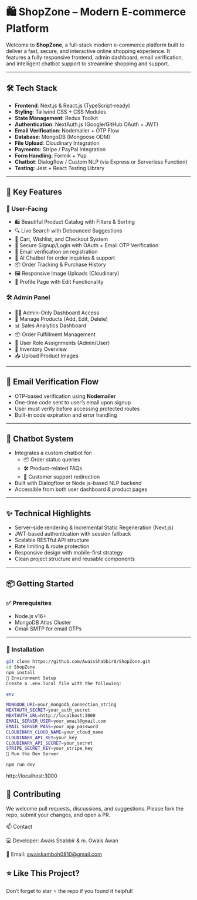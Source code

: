 # 🛍️ ShopZone – Modern E-commerce Platform


Welcome to **ShopZone**, a full-stack modern e-commerce platform built to deliver a fast, secure, and interactive online shopping experience. It features a fully responsive frontend, admin dashboard, email verification, and intelligent chatbot support to streamline shopping and support.

---

## 🛠️ Tech Stack

- **Frontend**: Next.js & React.js (TypeScript-ready)
- **Styling**: Tailwind CSS + CSS Modules
- **State Management**: Redux Toolkit
- **Authentication**: NextAuth.js (Google/GitHub OAuth + JWT)
- **Email Verification**: Nodemailer + OTP Flow
- **Database**: MongoDB (Mongoose ODM)
- **File Upload**: Cloudinary Integration
- **Payments**: Stripe / PayPal Integration
- **Form Handling**: Formik + Yup
- **Chatbot**: Dialogflow / Custom NLP (via Express or Serverless Function)
- **Testing**: Jest + React Testing Library

---

## 🚀 Key Features

### 👤 User-Facing

- 🛍️ Beautiful Product Catalog with Filters & Sorting
- 🔍 Live Search with Debounced Suggestions
- 🛒 Cart, Wishlist, and Checkout System
- 🔐 Secure Signup/Login with OAuth + Email OTP Verification
- 📧 Email verification on registration
- 💬 AI Chatbot for order inquiries & support
- 📦 Order Tracking & Purchase History
- 🖼️ Responsive Image Uploads (Cloudinary)
- 👤 Profile Page with Edit Functionality

### 🛠️ Admin Panel

- 🧑‍💼 Admin-Only Dashboard Access
- 🧾 Manage Products (Add, Edit, Delete)
- 📊 Sales Analytics Dashboard
- 📦 Order Fulfillment Management
- 🧍 User Role Assignments (Admin/User)
- 📁 Inventory Overview
- 📤 Upload Product Images

---

## 🤖 Email Verification Flow

- OTP-based verification using **Nodemailer**
- One-time code sent to user’s email upon signup
- User must verify before accessing protected routes
- Built-in code expiration and error handling

---

## 💬 Chatbot System

- Integrates a custom chatbot for:
  - 📦 Order status queries
  - 🛠️ Product-related FAQs
  - 🤝 Customer support redirection
- Built with Dialogflow or Node.js-based NLP backend
- Accessible from both user dashboard & product pages

---

## ✨ Technical Highlights

- Server-side rendering & Incremental Static Regeneration (Next.js)
- JWT-based authentication with session fallback
- Scalable RESTful API structure
- Rate limiting & route protection
- Responsive design with mobile-first strategy
- Clean project structure and reusable components

---

## 📦 Getting Started

### ✅ Prerequisites

- Node.js v16+
- MongoDB Atlas Cluster
- Gmail SMTP for email OTPs

---

### 🚀 Installation

```bash
git clone https://github.com/AwaisShabbir0/ShopZone.git
cd ShopZone
npm install
🔧 Environment Setup
Create a .env.local file with the following:

```

  ```bash
  env
  
  MONGODB_URI=your_mongodb_connection_string
  NEXTAUTH_SECRET=your_auth_secret
  NEXTAUTH_URL=http://localhost:3000
  EMAIL_SERVER_USER=your_email@gmail.com
  EMAIL_SERVER_PASS=your_app_password
  CLOUDINARY_CLOUD_NAME=your_cloud_name
  CLOUDINARY_API_KEY=your_key
  CLOUDINARY_API_SECRET=your_secret
  STRIPE_SECRET_KEY=your_stripe_key
  📲 Run the Dev Server
```
```bash
npm run dev

```

http://localhost:3000

## 🤝 Contributing

We welcome pull requests, discussions, and suggestions. Please fork the repo, submit your changes, and open a PR.

📫 Contact

💻 Developer: Awais Shabbir & m. Owais Awan

📧 Email: awaiskamboh0810@gmail.com

    
## ⭐ Like This Project?

Don’t forget to star ⭐ the repo if you found it helpful!
